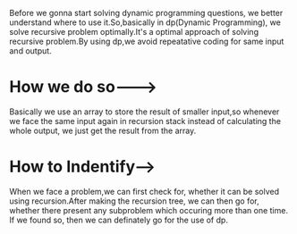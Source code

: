 Before we gonna start solving dynamic programming questions, we better understand where to use it.So,basically in dp(Dynamic Programming), we solve recursive problem optimally.It's a optimal approach of solving recursive problem.By using dp,we avoid repeatative coding for same input and output.

# How we do so--->
   Basically we use an array to store the result of smaller input,so whenever we face the same input again in recursion stack instead of calculating the whole output, we just get the result from the array.

# How to Indentify-->
  When we face a problem,we can first check for, whether it can be solved using recursion.After making the recursion tree, we can then go for, whether there present any subproblem which occuring more than one time.
  If we found so, then we can definately go for the use of dp.

